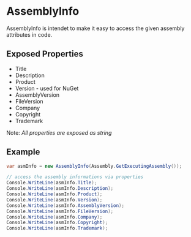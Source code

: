 ﻿# AssemblyInfo

AssemblyInfo is intendet to make it easy to access the given assembly attributes in code.

## Exposed Properties
* Title
* Description
* Product
* Version - used for NuGet
* AssemblyVersion
* FileVersion
* Company
* Copyright
* Trademark

Note: *All properties are exposed as string*

## Example

```csharp
var asmInfo = new AssemblyInfo(Assembly.GetExecutingAssembly());

// access the assembly informations via properties
Console.WriteLine(asmInfo.Title);
Console.WriteLine(asmInfo.Description);
Console.WriteLine(asmInfo.Product);
Console.WriteLine(asmInfo.Version);
Console.WriteLine(asmInfo.AssemblyVersion);
Console.WriteLine(asmInfo.FileVersion);
Console.WriteLine(asmInfo.Company);
Console.WriteLine(asmInfo.Copyright);
Console.WriteLine(asmInfo.Trademark);
```